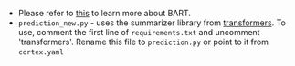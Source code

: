 - Please refer to [this](https://sshleifer.github.io/blog_v2/jupyter/2020/03/12/bart.html) to learn more about BART.
- `prediction_new.py` - uses the summarizer library from [transformers](https://twitter.com/huggingface/status/1242512382800400384?s=20). To use, comment the first line of `requirements.txt` and uncomment 'transformers'. Rename this file to `prediction.py` or point to it from `cortex.yaml`